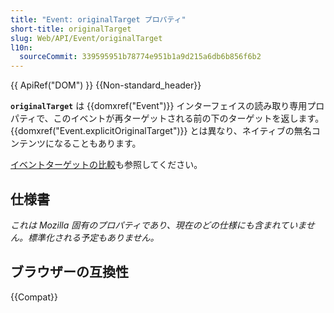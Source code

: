 ```yaml
---
title: "Event: originalTarget プロパティ"
short-title: originalTarget
slug: Web/API/Event/originalTarget
l10n:
  sourceCommit: 339595951b78774e951b1a9d215a6db6b856f6b2
---
```


{{ ApiRef("DOM") }} {{Non-standard_header}}

**`originalTarget`** は {{domxref("Event")}} インターフェイスの読み取り専用プロパティで、このイベントが再ターゲットされる前の下のターゲットを返します。 {{domxref("Event.explicitOriginalTarget")}} とは異なり、ネイティブの無名コンテンツになることもあります。

[イベントターゲットの比較](/ja/docs/Web/API/Event/Comparison_of_Event_Targets)も参照してください。

## 仕様書

_これは Mozilla 固有のプロパティであり、現在のどの仕様にも含まれていません。標準化される予定もありません。_

## ブラウザーの互換性

{{Compat}}
